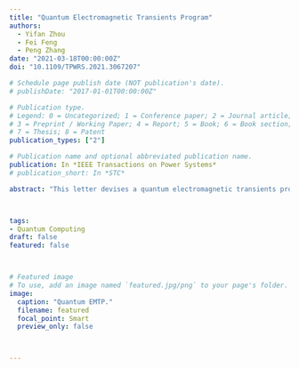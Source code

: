 ```yaml
---
title: "Quantum Electromagnetic Transients Program"
authors:
  - Yifan Zhou
  - Fei Feng
  - Peng Zhang
date: "2021-03-18T00:00:00Z"
doi: "10.1109/TPWRS.2021.3067207"

# Schedule page publish date (NOT publication's date).
# publishDate: "2017-01-01T00:00:00Z"

# Publication type.
# Legend: 0 = Uncategorized; 1 = Conference paper; 2 = Journal article;
# 3 = Preprint / Working Paper; 4 = Report; 5 = Book; 6 = Book section;
# 7 = Thesis; 8 = Patent
publication_types: ["2"]

# Publication name and optional abbreviated publication name.
publication: In *IEEE Transactions on Power Systems*
# publication_short: In *STC*

abstract: "This letter devises a quantum electromagnetic transients program (QEMTP) which is the first attempt to tackle the computational challenges in solving EMTP through quantum computing. The main contributions lie in: (1) A quantum-enabled EMTP formulation with Dommel's model encoded in quantum states; 2) An HHL-based QEMTP to solve the discrete-time nodal equations; 3) An iteration-based HHL revision for mitigating temporal errors to achieve high accuracy of QEMTP with limited quantum resources. Case studies verify the correctness and efficacy of QEMTP in simulating both fast and slow dynamics."



tags:
- Quantum Computing
draft: false
featured: false



# Featured image
# To use, add an image named `featured.jpg/png` to your page's folder. 
image:
  caption: "Quantum EMTP."
  filename: featured
  focal_point: Smart
  preview_only: false



---
```



